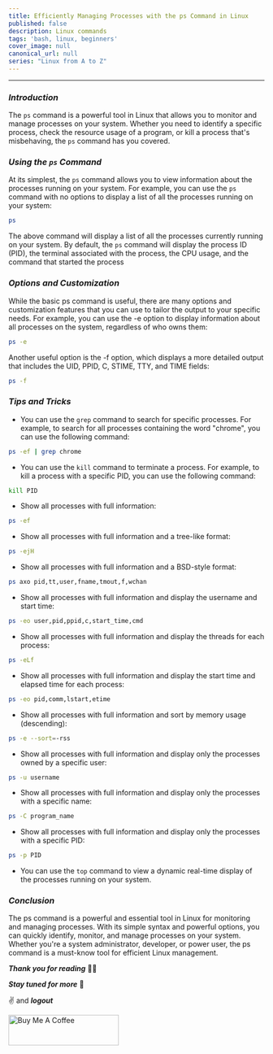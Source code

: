 ```yaml
---
title: Efficiently Managing Processes with the ps Command in Linux
published: false
description: Linux commands
tags: 'bash, linux, beginners'
cover_image: null
canonical_url: null
series: "Linux from A to Z"
---
```


---

### ***Introduction***

The `ps` command is a powerful tool in Linux that allows you to monitor and manage processes on your system. Whether you need to identify a specific process, check the resource usage of a program, or kill a process that's misbehaving, the `ps` command has you covered.

### ***Using the `ps` Command***

At its simplest, the `ps` command allows you to view information about the processes running on your system. For example, you can use the `ps` command with no options to display a list of all the processes running on your system:

```bash
ps

```

The above command will display a list of all the processes currently running on your system. By default, the `ps` command will display the process ID (PID), the terminal associated with the process, the CPU usage, and the command that started the process

### ***Options and Customization***

While the basic ps command is useful, there are many options and customization features that you can use to tailor the output to your specific needs. For example, you can use the -e option to display information about all processes on the system, regardless of who owns them:

```bash
ps -e
```

Another useful option is the -f option, which displays a more detailed output that includes the UID, PPID, C, STIME, TTY, and TIME fields:

```bash
ps -f
```

### ***Tips and Tricks***

- You can use the `grep` command to search for specific processes. For example, to search for all processes containing the word "chrome", you can use the following command:

```bash
ps -ef | grep chrome

```

- You can use the `kill` command to terminate a process. For example, to kill a process with a specific PID, you can use the following command:

```bash
kill PID

```

- Show all processes with full information:

```bash
ps -ef
```

- Show all processes with full information and a tree-like format:

```bash
ps -ejH
```

- Show all processes with full information and a BSD-style format:

```bash
ps axo pid,tt,user,fname,tmout,f,wchan
```

- Show all processes with full information and display the username and start time:

```bash
ps -eo user,pid,ppid,c,start_time,cmd
```

- Show all processes with full information and display the threads for each process:

```bash
ps -eLf
```

- Show all processes with full information and display the start time and elapsed time for each process:

```bash
ps -eo pid,comm,lstart,etime
```

- Show all processes with full information and sort by memory usage (descending):

```bash
ps -e --sort=-rss
```

- Show all processes with full information and display only the processes owned by a specific user:

```bash
ps -u username
```

- Show all processes with full information and display only the processes with a specific name:

```bash
ps -C program_name
```

- Show all processes with full information and display only the processes with a specific PID:

```bash
ps -p PID
```

- You can use the `top` command to view a dynamic real-time display of the processes running on your system.

### ***Conclusion***

The ps command is a powerful and essential tool in Linux for monitoring and managing processes. With its simple syntax and powerful options, you can quickly identify, monitor, and manage processes on your system. Whether you're a system administrator, developer, or power user, the ps command is a must-know tool for efficient Linux management.

***Thank you for reading*** 🧑‍💻

***Stay tuned for more*** 🚀

✌️ and ***logout***

<a href="https://www.buymeacoffee.com/k1lgor" target="_blank">
<img src="https://cdn.buymeacoffee.com/buttons/v2/default-yellow.png" alt="Buy Me A Coffee" style="height: 60px !important;width: 217px !important;" >
</a>
